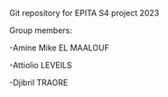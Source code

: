 Git repository for EPITA S4 project 2023

Group members:

-Amine Mike EL MAALOUF

-Attiolio LEVEILS

-Djibril TRAORE
